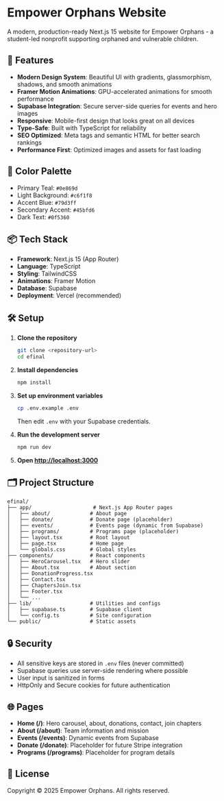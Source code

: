 # Empower Orphans Website

A modern, production-ready Next.js 15 website for Empower Orphans - a student-led nonprofit supporting orphaned and vulnerable children.

## 🚀 Features

- **Modern Design System**: Beautiful UI with gradients, glassmorphism, shadows, and smooth animations
- **Framer Motion Animations**: GPU-accelerated animations for smooth performance
- **Supabase Integration**: Secure server-side queries for events and hero images
- **Responsive**: Mobile-first design that looks great on all devices
- **Type-Safe**: Built with TypeScript for reliability
- **SEO Optimized**: Meta tags and semantic HTML for better search rankings
- **Performance First**: Optimized images and assets for fast loading

## 🎨 Color Palette

- Primary Teal: `#0e869d`
- Light Background: `#c6f1f8`
- Accent Blue: `#79d3ff`
- Secondary Accent: `#45bfd6`
- Dark Text: `#0f5360`

## 📦 Tech Stack

- **Framework**: Next.js 15 (App Router)
- **Language**: TypeScript
- **Styling**: TailwindCSS
- **Animations**: Framer Motion
- **Database**: Supabase
- **Deployment**: Vercel (recommended)

## 🛠️ Setup

1. **Clone the repository**
   ```bash
   git clone <repository-url>
   cd efinal
   ```

2. **Install dependencies**
   ```bash
   npm install
   ```

3. **Set up environment variables**
   ```bash
   cp .env.example .env
   ```
   Then edit `.env` with your Supabase credentials.

4. **Run the development server**
   ```bash
   npm run dev
   ```

5. **Open [http://localhost:3000](http://localhost:3000)**

## 🗂️ Project Structure

```
efinal/
├── app/                    # Next.js App Router pages
│   ├── about/             # About page
│   ├── donate/            # Donate page (placeholder)
│   ├── events/            # Events page (dynamic from Supabase)
│   ├── programs/          # Programs page (placeholder)
│   ├── layout.tsx         # Root layout
│   ├── page.tsx           # Home page
│   └── globals.css        # Global styles
├── components/            # React components
│   ├── HeroCarousel.tsx   # Hero slider
│   ├── About.tsx          # About section
│   ├── DonationProgress.tsx
│   ├── Contact.tsx
│   ├── ChaptersJoin.tsx
│   ├── Footer.tsx
│   └── ...
├── lib/                   # Utilities and configs
│   ├── supabase.ts        # Supabase client
│   └── config.ts          # Site configuration
└── public/                # Static assets

```

## 🔒 Security

- All sensitive keys are stored in `.env` files (never committed)
- Supabase queries use server-side rendering where possible
- User input is sanitized in forms
- HttpOnly and Secure cookies for future authentication

## 🌐 Pages

- **Home (/)**: Hero carousel, about, donations, contact, join chapters
- **About (/about)**: Team information and mission
- **Events (/events)**: Dynamic events from Supabase
- **Donate (/donate)**: Placeholder for future Stripe integration
- **Programs (/programs)**: Placeholder for program details

## 📝 License

Copyright © 2025 Empower Orphans. All rights reserved.

